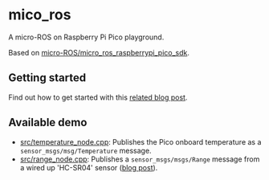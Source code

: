 # mico_ros

A micro-ROS on Raspberry Pi Pico playground.

Based on [micro-ROS/micro_ros_raspberrypi_pico_sdk](https://github.com/micro-ROS/micro_ros_raspberrypi_pico_sdk).

## Getting started

Find out how to get started with this [related blog post](https://artivis.github.io/post/2021/pi-pico-uros-getting-started/).

## Available demo

- [src/temperature_node.cpp](src/temperature_node.cpp): Publishes the Pico onboard temperature as a `sensor_msgs/msg/Temperature` message.
- [src/range_node.cpp](src/range_node.cpp): Publishes a `sensor_msgs/msgs/Range` message from a wired up 'HC-SR04' sensor ([blog post](https://artivis.github.io/post/2021/pi-pico-uros-sonar)).
